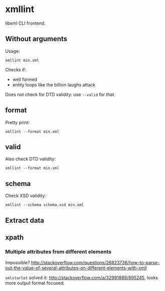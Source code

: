 # xmllint

libxml CLI frontend.

## Without arguments

Usage:

    xmllint min.xml

Checks if:

- well formed
- entity loops like the billion laughs attack

Does not check for DTD validity: use `--valid` for that.

## format

Pretty print:

    xmllint --format min.xml

## valid

Also check DTD validity:

    xmllint --format min.xml

## schema

Check XSD validity:

    xmllint --schema schema.xsd min.xml

## Extract data

## xpath

### Multiple attributes from different elements

Impossible? <http://stackoverflow.com/questions/26823736/how-to-parse-out-the-value-of-several-attributes-on-different-elements-with-xmll>

`xmlstarlet` solved it: <http://stackoverflow.com/a/32991889/895245>, looks more output format focused.
